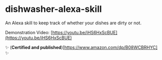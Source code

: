 # dishwasher-alexa-skill
An Alexa skill to keep track of whether your dishes are dirty or not.

Demonstration Video: [https://youtu.be/iHS6HxScBUE](https://youtu.be/iHS6HxScBUE)

:sparkles: (**Certified and published**)[https://www.amazon.com/dp/B08WCBRHYC] :sparkles:
